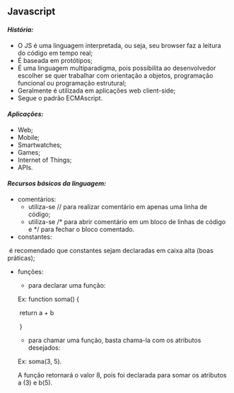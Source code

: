 ## Javascript

#### *História:*

- O JS é uma linguagem interpretada, ou seja, seu browser faz a leitura do código em tempo real;
- É baseada em protótipos;
- É uma linguagem multiparadigma, pois possibilita ao desenvolvedor escolher se quer trabalhar com orientação a objetos, programação funcional ou programação estrutural;
- Geralmente é utilizada em aplicações web client-side;
- Segue o padrão ECMAscript.



#### *Aplicações:*

- Web;
- Mobile;
- Smartwatches;
- Games;
- Internet of Things;
- APIs.



#### *Recursos básicos da linguagem:*

- comentários:
  - utiliza-se // para realizar comentário em apenas uma linha de código;
  - utiliza-se /* para abrir comentário em um bloco de linhas de código e */ para fechar o bloco comentado.
- constantes: 

​	é recomendado que constantes sejam declaradas em caixa alta (boas práticas);

- funções:

  - para declarar uma função: 

  Ex: function soma() {

  ​	return a + b

  ​	}

  - para chamar uma função, basta chama-la com os atributos desejados:

  Ex: soma(3, 5).

  A função retornará o valor 8, pois foi declarada para somar os atributos a (3) e b(5).

  

​	











​	
